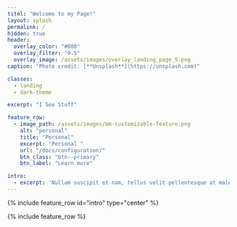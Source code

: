 ```yaml
---
titel: "Welcome to my Page!" 
layout: splash
permalink: /
hidden: true
header:
  overlay_color: "#000"
  overlay_filter: "0.5"
  overlay_image: /assets/images/overlay_landing_page_5.png
caption: "Photo credit: [**Unsplash**](https://unsplash.com)"

classes:
  - landing
  - dark-theme

excerpt: "I See Stuff"

feature_row:
  - image_path: /assets/images/mm-customizable-feature.png
    alt: "personal"
    title: "Personal"
    excerpt: "Personal "
    url: "/docs/configuration/"
    btn_class: "btn--primary"
    btn_label: "Learn more"

intro: 
  - excerpt: 'Nullam suscipit et nam, tellus velit pellentesque at malesuada, enim eaque. Quis nulla, netus tempor in diam gravida tincidunt, *proin faucibus* voluptate felis id sollicitudin. Centered with `type="center"`' 
---
```


{% include feature_row id="intro" type="center" %}

{% include feature_row %}